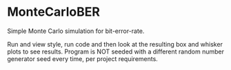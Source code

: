 # MonteCarloBER
Simple Monte Carlo simulation for bit-error-rate.


Run and view style, run code and then look at the resulting box and whisker plots to see results.
Program is NOT seeded with a different random number generator seed every time, per project requirements.
